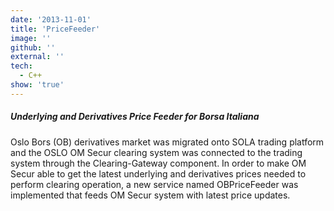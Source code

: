 ```yaml
---
date: '2013-11-01'
title: 'PriceFeeder'
image: ''
github: ''
external: ''
tech:
  - C++
show: 'true'
---
```


##### Underlying and Derivatives Price Feeder for Borsa Italiana

Oslo Bors (OB) derivatives market was migrated onto SOLA trading platform and the OSLO OM Secur clearing system was connected to the trading system through the Clearing-Gateway component. In order to make OM Secur able to get the latest underlying and derivatives prices needed to perform clearing operation, a new service named OBPriceFeeder was implemented that feeds OM Secur system with latest price updates.
